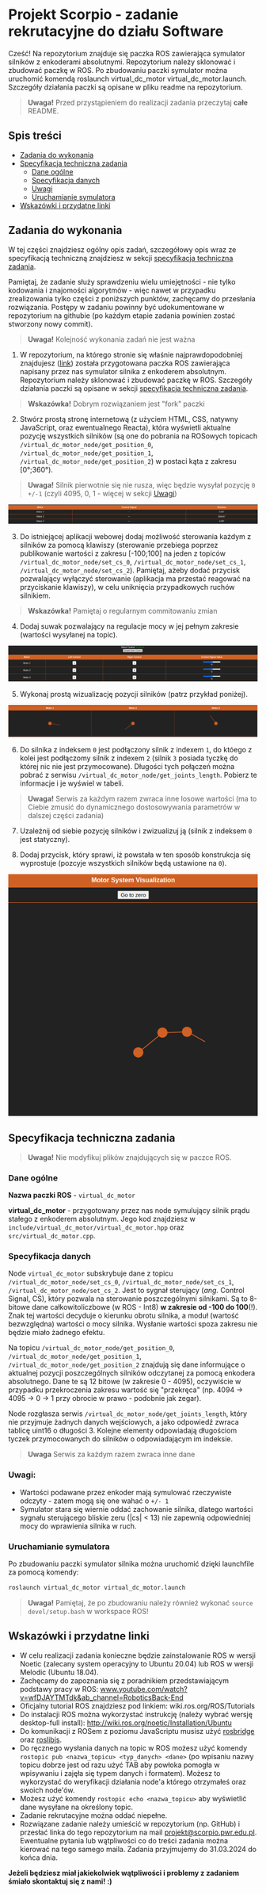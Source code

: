 # Projekt Scorpio - zadanie rekrutacyjne do działu Software

Cześć! 
Na repozytorium znajduje się paczka ROS zawierająca symulator silników z 	enkoderami absolutnymi. Repozytorium należy sklonować i zbudować paczkę w ROS. Po zbudowaniu paczki symulator można uruchomić komendą roslaunch virtual_dc_motor virtual_dc_motor.launch. Szczegóły działania paczki są opisane w pliku readme na repozytorium.
>**Uwaga!** Przed przystąpieniem do realizacji zadania przeczytaj **całe** README.
## Spis treści
- [Zadania do wykonania](#zadania-do-wykonania)
- [Specyfikacja techniczna zadania](#specyfikacja-techniczna-zadania)
  - [Dane ogólne](#dane-ogólne)
  - [Specyfikacja danych](#specyfikacja-danych)
  - [Uwagi](#uwagi)
  - [Uruchamianie symulatora](#uruchamianie-symulatora)
- [Wskazówki i przydatne linki](#wskazówki-i-przydatne-linki)
## Zadania do wykonania 
W tej części znajdziesz ogólny opis zadań, szczegółowy opis wraz ze specyfikacją techniczną znajdziesz w sekcji [specyfikacja techniczna zadania](#specyfikacja-techniczna-zadania).

Pamiętaj, że zadanie służy sprawdzeniu wielu umiejętności - nie tylko kodowania i znajomości algorytmów -  więc nawet w przypadku zrealizowania tylko części z poniższych punktów, zachęcamy do przesłania rozwiązania. Postępy w zadaniu powinny być udokumentowane w repozytorium na githubie (po każdym etapie zadania powinien zostać stworzony nowy commit).

> **Uwaga!** Kolejność wykonania zadań nie jest ważna

1. W repozytorium, na którego stronie się właśnie najprawdopodobniej znajdujesz ([link](https://github.com/ScorpioOrganization/scorpio_zadanie_rekrutacyjne_software)) została przygotowana paczka ROS zawierająca napisany przez nas symulator silnika z enkoderem absolutnym. Repozytorium należy sklonować i zbudować paczkę w ROS. Szczegóły działania paczki są opisane w sekcji [specyfikacja techniczna zadania](#specyfikacja-techniczna-zadania).
> **Wskazówka!** Dobrym rozwiązaniem jest "fork" paczki

2. Stwórz prostą stronę internetową (z użyciem HTML, CSS, natywny JavaScript, oraz ewentualnego Reacta), która wyświetli aktualne pozycję wszystkich silników (są one do pobrania na ROSowych topicach `/virtual_dc_motor_node/get_position_0`, `/virtual_dc_motor_node/get_position_1`, `/virtual_dc_motor_node/get_position_2`) w postaci kąta z zakresu [0°;360°).

> **Uwaga!** Silnik pierwotnie się nie rusza, więc będzie wysyłał pozycję `0` `+/-1` (czyli 4095, 0, 1 - więcej w sekcji [Uwagi](#uwagi))

![Przykładowa wizualizacja pozycji silników](img/zad2.png)

3. Do istniejącej aplikacji webowej dodaj możliwość sterowania każdym z silników za pomocą klawiszy (sterowanie przebiega poprzez publikowanie wartości z zakresu [-100;100] na jeden z topiców `/virtual_dc_motor_node/set_cs_0`, `/virtual_dc_motor_node/set_cs_1`, `/virtual_dc_motor_node/set_cs_2`). Pamiętaj, ażeby dodać przycisk pozwalający wyłączyć sterowanie (aplikacja ma przestać reagować na przyciskanie klawiszy), w celu uniknięcia przypadkowych ruchów silnikiem.

> **Wskazówka!** Pamiętaj o regularnym commitowaniu zmian

4. Dodaj suwak pozwalający na regulacje mocy w jej pełnym zakresie (wartości wysyłanej na topic).

![Przykładowe dane sterujące i suwak](img/zad3-4.png)

5. Wykonaj prostą wizualizację pozycji silników (patrz przykład poniżej).

![Przykładowa wizualizacja pozycji silników](img/zad5.png)

6. Do silnika z indeksem `0` jest podłączony silnik z indexem `1`, do któego z kolei jest podłączomy silnik z indexem `2` (silnik `3` posiada tyczkę do której nic nie jest przymocowane). Długości tych połączeń można pobrać z serwisu `/virtual_dc_motor_node/get_joints_length`. Pobierz te informacje i je wyświel w tabeli.

> **Uwaga!** Serwis za każdym razem zwraca inne losowe wartości (ma to Ciebie zmusić do dynamicznego dostosowywania parametrów w dalszej części zadania)

7. Uzależnij od siebie pozycję silników i zwizualizuj ją (silnik z indeksem `0` jest statyczny).

8. Dodaj przycisk, który sprawi, iż powstała w ten sposób konstrukcja się wyprostuje (pozcyje wszystkich silników będą ustawione na `0`).

![Przykładowa wizualizacja silników z uzależnionymi pozycjami](img/zad7-8.png)

## Specyfikacja techniczna zadania
> **Uwaga!** Nie modyfikuj plików znajdujących się w paczce ROS.
### Dane ogólne
**Nazwa paczki ROS** - `virtual_dc_motor`  

**virtual_dc_motor** - przygotowany przez nas node symulujący silnik prądu stałego z enkoderem absolutnym. Jego kod znajdziesz w `include/virtual_dc_motor/virtual_dc_motor.hpp` oraz `src/virtual_dc_motor.cpp`.

### Specyfikacja danych
Node `virtual_dc_motor` subskrybuje dane z topicu `/virtual_dc_motor_node/set_cs_0`, `/virtual_dc_motor_node/set_cs_1`, `/virtual_dc_motor_node/set_cs_2`. Jest to sygnał sterujący (_ang._ Control Signal, CS), który pozwala na sterowanie poszczególnymi silnikami. Są to 8-bitowe dane całkowitoliczbowe (w ROS - Int8) **w zakresie od -100 do 100**(!). Znak tej wartości decyduje o kierunku obrotu silnika, a moduł (wartość bezwzględna) wartości o mocy silnika. Wysłanie wartości spoza zakresu nie będzie miało żadnego efektu. 

Na topicu `/virtual_dc_motor_node/get_position_0`, `/virtual_dc_motor_node/get_position_1`, `/virtual_dc_motor_node/get_position_2` znajdują się dane informujące o aktualnej pozycji poszczególnych silników odczytanej za pomocą enkodera absolutnego. Dane te są 12 bitowe (w zakresie 0 - 4095), oczywiście w przypadku przekroczenia zakresu wartość się "przekręca" (np. 4094 -> 4095 -> 0 -> 1 przy obrocie w prawo - podobnie jak zegar).

Node rozgłasza serwis `/virtual_dc_motor_node/get_joints_length`, który nie przyjmuje żadnych danych wejściowych, a jako odpowiedź zwraca tablicę uint16 o długości 3. Kolejne elementy odpowiadają długościom tyczek przymocowanych do silników o odpowiadającym im indeksie.

>**Uwaga** Serwis za każdym razem zwraca inne dane

### Uwagi:
 - Wartości podawane przez enkoder mają symulować rzeczywiste odczyty - zatem mogą się one wahać o `+/- 1`
 - Symulator stara się wiernie oddać zachowanie silnika, dlatego wartości sygnału sterującego bliskie zeru (|cs| < 13) nie zapewnią odpowiedniej mocy do wprawienia silnika w ruch.

### Uruchamianie symulatora
Po zbudowaniu paczki symulator silnika można uruchomić dzięki launchfile za pomocą komendy:
```bash
roslaunch virtual_dc_motor virtual_dc_motor.launch
```
> **Uwaga!** Pamiętaj, że po zbudowaniu należy również wykonać `source devel/setup.bash` w workspace ROS!

## Wskazówki i przydatne linki
-	W celu realizacji zadania konieczne będzie zainstalowanie ROS w wersji Noetic (zalecany system operacyjny to Ubuntu 20.04) lub ROS w wersji Melodic (Ubuntu 18.04).
-	Zachęcamy do zapoznania się z poradnikiem przedstawiającym podstawy pracy w ROS: www.youtube.com/watch?v=wfDJAYTMTdk&ab_channel=RoboticsBack-End
-	Oficjalny tutorial ROS znajdziesz pod linkiem: wiki.ros.org/ROS/Tutorials
-	Do instalacji ROS można wykorzystać instrukcję (należy wybrać wersję desktop-full install): http://wiki.ros.org/noetic/Installation/Ubuntu 
- Do komunikacji z ROSem z poziomu JavaScriptu musisz użyć [rosbridge](https://wiki.ros.org/rosbridge_suite) oraz [roslibjs](https://wiki.ros.org/roslibjs).
- Do ręcznego wysłania danych na topic w ROS możesz użyć komendy `rostopic pub <nazwa_topicu> <typ_danych> <dane>` (po wpisaniu nazwy topicu dobrze jest od razu użyć TAB aby powłoka pomogła w wpisywaniu i zajęła się typem danych i formatem). Możesz to wykorzystać do weryfikacji działania node'a którego otrzymałeś oraz swoich node'ów.
- Możesz użyć komendy `rostopic echo <nazwa_topicu>` aby wyświetlić dane wysyłane na określony topic.
- Zadanie rekrutacyjne można oddać niepełne.
- Rozwiązane zadanie należy umieścić w repozytorium (np. GitHub) i przesłać linka do tego repozytorium na mail projekt@scorpio.pwr.edu.pl. Ewentualne pytania lub wątpliwości co do treści zadania można kierować na tego samego maila. Zadania przyjmujemy do 31.03.2024 do końca dnia.

**Jeżeli będziesz miał jakiekolwiek wątpliwości i problemy z zadaniem śmiało skontaktuj się z nami! :)**
